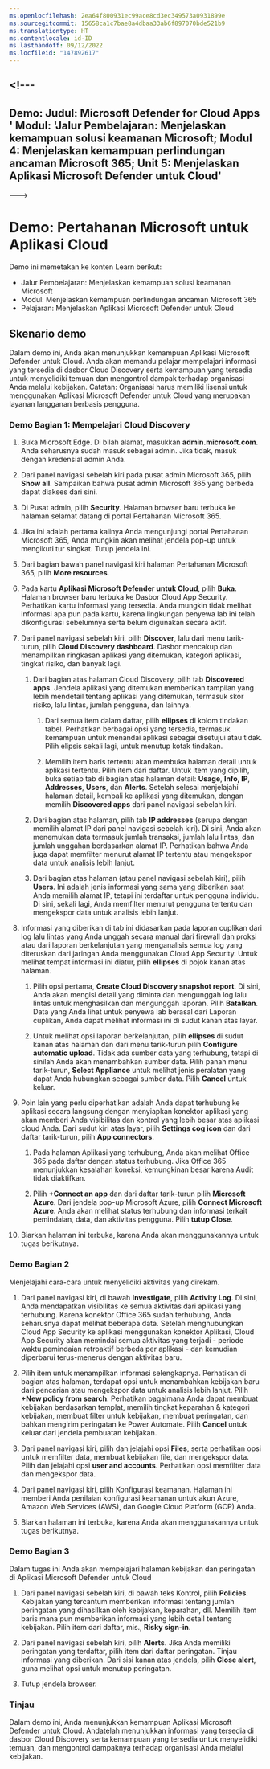 ```yaml
---
ms.openlocfilehash: 2ea64f800931ec99ace8cd3ec349573a0931899e
ms.sourcegitcommit: 15658ca1c7bae8a4dbaa33ab6f897070bde521b9
ms.translationtype: HT
ms.contentlocale: id-ID
ms.lasthandoff: 09/12/2022
ms.locfileid: "147892617"
---
```

<a name="---"></a><!---
---
Demo: Judul: Microsoft Defender for Cloud Apps ' Modul: 'Jalur Pembelajaran: Menjelaskan kemampuan solusi keamanan Microsoft; Modul 4: Menjelaskan kemampuan perlindungan ancaman Microsoft 365; Unit 5: Menjelaskan Aplikasi Microsoft Defender untuk Cloud'
---
--->

# <a name="demo-microsoft-defender-for-cloud-apps"></a>Demo: Pertahanan Microsoft untuk Aplikasi Cloud

Demo ini memetakan ke konten Learn berikut:

- Jalur Pembelajaran: Menjelaskan kemampuan solusi keamanan Microsoft
- Modul: Menjelaskan kemampuan perlindungan ancaman Microsoft 365
- Pelajaran: Menjelaskan Aplikasi Microsoft Defender untuk Cloud

## <a name="demo-scenario"></a>Skenario demo

Dalam demo ini, Anda akan menunjukkan kemampuan Aplikasi Microsoft Defender untuk Cloud.  Anda akan memandu pelajar mempelajari informasi yang tersedia di dasbor Cloud Discovery serta kemampuan yang tersedia untuk menyelidiki temuan dan mengontrol dampak terhadap organisasi Anda melalui kebijakan.  Catatan:  Organisasi harus memiliki lisensi untuk menggunakan Aplikasi Microsoft Defender untuk Cloud yang merupakan layanan langganan berbasis pengguna.  

### <a name="demo-part-1-explore-cloud-discovery"></a>Demo Bagian 1: Mempelajari Cloud Discovery

1. Buka Microsoft Edge. Di bilah alamat, masukkan **admin.microsoft.com**.  Anda seharusnya sudah masuk sebagai admin.  Jika tidak, masuk dengan kredensial admin Anda.

1. Dari panel navigasi sebelah kiri pada pusat admin Microsoft 365, pilih **Show all**.  Sampaikan bahwa pusat admin Microsoft 365 yang berbeda dapat diakses dari sini.

1. Di Pusat admin, pilih **Security**.  Halaman browser baru terbuka ke halaman selamat datang di portal Pertahanan Microsoft 365.  

1. Jika ini adalah pertama kalinya Anda mengunjungi portal Pertahanan Microsoft 365, Anda mungkin akan melihat jendela pop-up untuk mengikuti tur singkat.  Tutup jendela ini.

1. Dari bagian bawah panel navigasi kiri halaman Pertahanan Microsoft 365, pilih **More resources**.

1. Pada kartu **Aplikasi Microsoft Defender untuk Cloud**, pilih **Buka**.  Halaman browser baru terbuka ke Dasbor Cloud App Security.  Perhatikan kartu informasi yang tersedia.  Anda mungkin tidak melihat informasi apa pun pada kartu, karena lingkungan penyewa lab ini telah dikonfigurasi sebelumnya serta belum digunakan secara aktif.  

1. Dari panel navigasi sebelah kiri, pilih **Discover**, lalu dari menu tarik-turun, pilih **Cloud Discovery dashboard**.  Dasbor mencakup dan menampilkan ringkasan aplikasi yang ditemukan, kategori aplikasi, tingkat risiko, dan banyak lagi.  

    1. Dari bagian atas halaman Cloud Discovery, pilih tab **Discovered apps**.  Jendela aplikasi yang ditemukan memberikan tampilan yang lebih mendetail tentang aplikasi yang ditemukan, termasuk skor risiko, lalu lintas, jumlah pengguna, dan lainnya.

        1. Dari semua item dalam daftar, pilih **ellipses** di kolom tindakan tabel.  Perhatikan berbagai opsi yang tersedia, termasuk kemampuan untuk menandai aplikasi sebagai disetujui atau tidak.  Pilih elipsis sekali lagi, untuk menutup kotak tindakan.

        1. Memilih item baris tertentu akan membuka halaman detail untuk aplikasi tertentu.  Pilih item dari daftar.  Untuk item yang dipilih, buka setiap tab di bagian atas halaman detail:  **Usage**, **Info, IP**, **Addresses**, **Users**, dan **Alerts**. Setelah selesai menjelajahi halaman detail, kembali ke aplikasi yang ditemukan, dengan memilih **Discovered apps** dari panel navigasi sebelah kiri.

    1. Dari bagian atas halaman, pilih tab **IP addresses** (serupa dengan memilih alamat IP dari panel navigasi sebelah kiri).  Di sini, Anda akan menemukan data termasuk jumlah transaksi, jumlah lalu lintas, dan jumlah unggahan berdasarkan alamat IP.  Perhatikan bahwa Anda juga dapat memfilter menurut alamat IP tertentu atau mengekspor data untuk analisis lebih lanjut.

    1. Dari bagian atas halaman (atau panel navigasi sebelah kiri), pilih **Users**.  Ini adalah jenis informasi yang sama yang diberikan saat Anda memilih alamat IP, tetapi ini terdaftar untuk pengguna individu.  Di sini, sekali lagi, Anda memfilter menurut pengguna tertentu dan mengekspor data untuk analisis lebih lanjut.

1. Informasi yang diberikan di tab ini didasarkan pada laporan cuplikan dari log lalu lintas yang Anda unggah secara manual dari firewall dan proksi atau dari laporan berkelanjutan yang menganalisis semua log yang diteruskan dari jaringan Anda menggunakan Cloud App Security.  Untuk melihat tempat informasi ini diatur, pilih **ellipses** di pojok kanan atas halaman.

    1. Pilih opsi pertama, **Create Cloud Discovery snapshot report**. Di sini, Anda akan mengisi detail yang diminta dan mengunggah log lalu lintas untuk menghasilkan dan mengunggah laporan.  Pilih **Batalkan**.  Data yang Anda lihat untuk penyewa lab berasal dari Laporan cuplikan, Anda dapat melihat informasi ini di sudut kanan atas layar.

    1. Untuk melihat opsi laporan berkelanjutan, pilih **ellipses** di sudut kanan atas halaman dan dari menu tarik-turun pilih **Configure automatic upload**.  Tidak ada sumber data yang terhubung, tetapi di sinilah Anda akan menambahkan sumber data. Pilih panah menu tarik-turun, **Select Appliance** untuk melihat jenis peralatan yang dapat Anda hubungkan sebagai sumber data.  Pilih **Cancel** untuk keluar.

1. Poin lain yang perlu diperhatikan adalah Anda dapat terhubung ke aplikasi secara langsung dengan menyiapkan konektor aplikasi yang akan memberi Anda visibilitas dan kontrol yang lebih besar atas aplikasi cloud Anda. Dari sudut kiri atas layar, pilih **Settings cog icon** dan dari daftar tarik-turun, pilih **App connectors**.  

    1. Pada halaman Aplikasi yang terhubung, Anda akan melihat Office 365 pada daftar dengan status terhubung.  Jika Office 365 menunjukkan kesalahan koneksi, kemungkinan besar karena Audit tidak diaktifkan.

    1. Pilih **+Connect an app** dan dari daftar tarik-turun pilih **Microsoft Azure**.  Dari jendela pop-up Microsoft Azure, pilih **Connect Microsoft Azure**.  Anda akan melihat status terhubung dan informasi terkait pemindaian, data, dan aktivitas pengguna.  Pilih **tutup Close**.

1. Biarkan halaman ini terbuka, karena Anda akan menggunakannya untuk tugas berikutnya.

### <a name="demo-part-2"></a>Demo Bagian 2

Menjelajahi cara-cara untuk menyelidiki aktivitas yang direkam.

1. Dari panel navigasi kiri, di bawah **Investigate**, pilih **Activity Log**.  Di sini, Anda mendapatkan visibilitas ke semua aktivitas dari aplikasi yang terhubung.   Karena konektor Office 365 sudah terhubung, Anda seharusnya dapat melihat beberapa data. Setelah menghubungkan Cloud App Security ke aplikasi menggunakan konektor Aplikasi, Cloud App Security akan memindai semua aktivitas yang terjadi - periode waktu pemindaian retroaktif berbeda per aplikasi - dan kemudian diperbarui terus-menerus dengan aktivitas baru.  

1. Pilih item untuk menampilkan informasi selengkapnya. Perhatikan di bagian atas halaman, terdapat opsi untuk menambahkan kebijakan baru dari pencarian atau mengekspor data untuk analisis lebih lanjut.  Pilih **+New policy from search**.  Perhatikan bagaimana Anda dapat membuat kebijakan berdasarkan templat, memilih tingkat keparahan & kategori kebijakan, membuat filter untuk kebijakan, membuat peringatan, dan bahkan mengirim peringatan ke Power Automate.  Pilih **Cancel** untuk keluar dari jendela pembuatan kebijakan.

1. Dari panel navigasi kiri, pilih dan jelajahi opsi **Files**, serta perhatikan opsi untuk memfilter data, membuat kebijakan file, dan mengekspor data.  Pilih dan jelajahi opsi **user and accounts**.  Perhatikan opsi memfilter data dan mengekspor data.

1. Dari panel navigasi kiri, pilih Konfigurasi keamanan. Halaman ini memberi Anda penilaian konfigurasi keamanan untuk akun Azure, Amazon Web Services (AWS), dan Google Cloud Platform (GCP) Anda.

1. Biarkan halaman ini terbuka, karena Anda akan menggunakannya untuk tugas berikutnya.

### <a name="demo-part-3"></a>Demo Bagian 3

Dalam tugas ini Anda akan mempelajari halaman kebijakan dan peringatan di Aplikasi Microsoft Defender untuk Cloud

1. Dari panel navigasi sebelah kiri, di bawah teks Kontrol, pilih **Policies**.  Kebijakan yang tercantum memberikan informasi tentang jumlah peringatan yang dihasilkan oleh kebijakan, keparahan, dll. Memilih item baris mana pun memberikan informasi yang lebih detail tentang kebijakan. Pilih item dari daftar, mis., **Risky sign-in**.  

1. Dari panel navigasi sebelah kiri, pilih **Alerts**.  Jika Anda memiliki peringatan yang terdaftar, pilih item dari daftar peringatan. Tinjau informasi yang diberikan.  Dari sisi kanan atas jendela, pilih **Close alert**, guna melihat opsi untuk menutup peringatan.  

1. Tutup jendela browser.

### <a name="review"></a>Tinjau

Dalam demo ini, Anda menunjukkan kemampuan Aplikasi Microsoft Defender untuk Cloud.  Andatelah  menunjukkan informasi yang tersedia di dasbor Cloud Discovery serta kemampuan yang tersedia untuk menyelidiki temuan, dan mengontrol dampaknya terhadap organisasi Anda melalui kebijakan.
